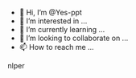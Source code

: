 - 👋 Hi, I’m @Yes-ppt
- 👀 I’m interested in ...
- 🌱 I’m currently learning ...
- 💞️ I’m looking to collaborate on ...
- 📫 How to reach me ...

<!---
Yes-ppt/Yes-ppt is a ✨ special ✨ repository because its `README.md` (this file) appears on your GitHub profile.
You can click the Preview link to take a look at your changes.
--->


nlper
